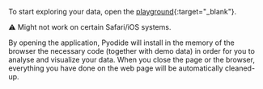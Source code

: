 To start exploring your data, open the [playground](https://www.own-your-data.nl/playground){:target="_blank"}.

⚠️ Might not work on certain Safari/iOS systems.

By opening the application, Pyodide will install in the memory of the browser the necessary code (together with demo data)
in order for you to analyse and visualize your data. When you close the page or the browser,
everything you have done on the web page will be automatically cleaned-up.
